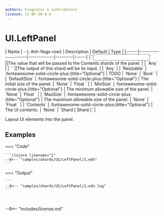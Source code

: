 ```yaml
---
authors: Fragcolor & contributors
license: CC-BY-SA-4.0
---
```



# UI.LeftPanel

<div class="sh-parameters" markdown="1">
| Name | - {: #sh-flags-row} | Description | Default | Type |
|------|---------------------|-------------|---------|------|
| `<input>` ||The value that will be passed to the Contents shards of the panel. | | `Any` |
| `<output>` ||The output of this shard will be its input. | | `Any` |
| `Resizable` | :fontawesome-solid-circle-plus:{title="Optional"}  | TODO | `None` | `Bool ` |
| `DefaultSize` | :fontawesome-solid-circle-plus:{title="Optional"}  | The initial size of the panel. | `None` | `Float ` |
| `MinSize` | :fontawesome-solid-circle-plus:{title="Optional"}  | The minimum allowable size of the panel. | `None` | `Float ` |
| `MaxSize` | :fontawesome-solid-circle-plus:{title="Optional"}  | The maximum allowable size of the panel. | `None` | `Float ` |
| `Contents` | :fontawesome-solid-circle-plus:{title="Optional"}  | The UI contents. | `None` | `Shard [ Shard ]` |

</div>

Layout UI elements into the panel.

## Examples

=== "Code"

    ```clojure linenums="1"
    --8<-- "samples/shards/UI/LeftPanel/1.edn"
    ```

=== "Output"

    ```
    --8<-- "samples/shards/UI/LeftPanel/1.edn.log"
    ```
&nbsp;

--8<-- "includes/license.md"
